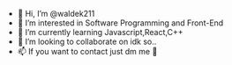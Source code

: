 - 👋 Hi, I’m @waldek211
- 👀 I’m interested in Software Programming and Front-End
- 🌱 I’m currently learning Javascript,React,C++
- 💞️ I’m looking to collaborate on idk so..
- 📫 If you want to contact just dm me 🤪

<!---
waldek211/waldek211 is a ✨ special ✨ repository because its `README.md` (this file) appears on your GitHub profile.
You can click the Preview link to take a look at your changes.
--->
